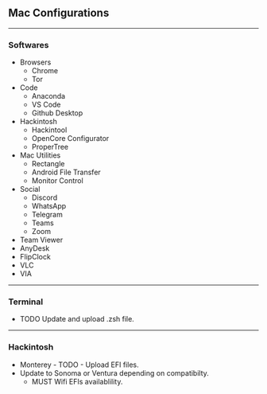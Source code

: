 ## Mac Configurations

***

### Softwares

- Browsers
  - Chrome
  - Tor
- Code
  - Anaconda
  - VS Code
  - Github Desktop
- Hackintosh
  - Hackintool
  - OpenCore Configurator
  - ProperTree
- Mac Utilities
  - Rectangle
  - Android File Transfer
  - Monitor Control
- Social
  - Discord
  - WhatsApp
  - Telegram
  - Teams
  - Zoom
- Team Viewer
- AnyDesk
- FlipClock
- VLC
- VIA

***

### Terminal

- TODO Update and upload .zsh file.

***

### Hackintosh

- Monterey - TODO - Upload EFI files.
- Update to Sonoma or Ventura depending on compatibilty.
  - MUST Wifi EFIs availablility.
